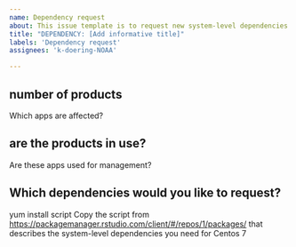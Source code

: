 ```yaml
---
name: Dependency request
about: This issue template is to request new system-level dependencies on connect
title: "DEPENDENCY: [Add informative title]"
labels: 'Dependency request'
assignees: 'k-doering-NOAA'

---
```


## number of products
Which apps are affected?

## are the products in use?
Are these apps used for management?

##  Which dependencies would you like to request?

yum install script
Copy the script from https://packagemanager.rstudio.com/client/#/repos/1/packages/ that describes the system-level dependencies you need for Centos 7
